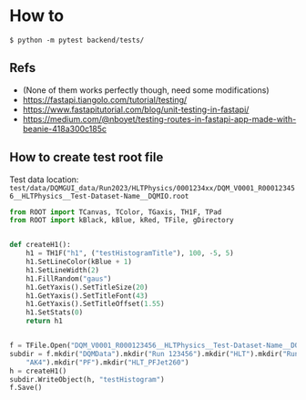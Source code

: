 # How to

`$ python -m pytest backend/tests/`

## Refs

- (None of them works perfectly though, need some modifications)
- https://fastapi.tiangolo.com/tutorial/testing/
- https://www.fastapitutorial.com/blog/unit-testing-in-fastapi/
- https://medium.com/@nboyet/testing-routes-in-fastapi-app-made-with-beanie-418a300c185c

## How to create test root file

Test data location:
`test/data/DQMGUI_data/Run2023/HLTPhysics/0001234xx/DQM_V0001_R000123456__HLTPhysics__Test-Dataset-Name__DQMIO.root`

```python
from ROOT import TCanvas, TColor, TGaxis, TH1F, TPad
from ROOT import kBlack, kBlue, kRed, TFile, gDirectory


def createH1():
    h1 = TH1F("h1", ("testHistogramTitle"), 100, -5, 5)
    h1.SetLineColor(kBlue + 1)
    h1.SetLineWidth(2)
    h1.FillRandom("gaus")
    h1.GetYaxis().SetTitleSize(20)
    h1.GetYaxis().SetTitleFont(43)
    h1.GetYaxis().SetTitleOffset(1.55)
    h1.SetStats(0)
    return h1


f = TFile.Open("DQM_V0001_R000123456__HLTPhysics__Test-Dataset-Name__DQMIO.root", "recreate")
subdir = f.mkdir("DQMData").mkdir("Run 123456").mkdir("HLT").mkdir("Run summary").mkdir("JME").mkdir("Jets").mkdir(
    "AK4").mkdir("PF").mkdir("HLT_PFJet260")
h = createH1()
subdir.WriteObject(h, "testHistogram")
f.Save()
```
